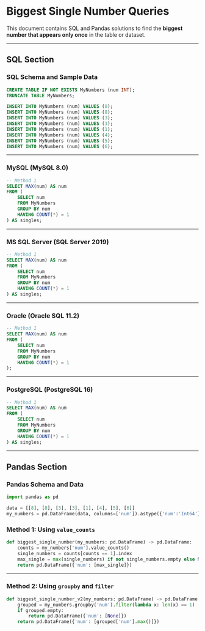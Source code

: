# Biggest Single Number Queries

This document contains SQL and Pandas solutions to find the **biggest number that appears only once** in the table or dataset.

---

## SQL Section

### SQL Schema and Sample Data

```sql
CREATE TABLE IF NOT EXISTS MyNumbers (num INT);
TRUNCATE TABLE MyNumbers;

INSERT INTO MyNumbers (num) VALUES (8);
INSERT INTO MyNumbers (num) VALUES (8);
INSERT INTO MyNumbers (num) VALUES (3);
INSERT INTO MyNumbers (num) VALUES (3);
INSERT INTO MyNumbers (num) VALUES (1);
INSERT INTO MyNumbers (num) VALUES (4);
INSERT INTO MyNumbers (num) VALUES (5);
INSERT INTO MyNumbers (num) VALUES (6);
```

---

### MySQL (MySQL 8.0)

```sql
-- Method 1
SELECT MAX(num) AS num
FROM (
    SELECT num
    FROM MyNumbers
    GROUP BY num
    HAVING COUNT(*) = 1
) AS singles;
```

---

### MS SQL Server (SQL Server 2019)

```sql
-- Method 1
SELECT MAX(num) AS num
FROM (
    SELECT num
    FROM MyNumbers
    GROUP BY num
    HAVING COUNT(*) = 1
) AS singles;
```

---

### Oracle (Oracle SQL 11.2)

```sql
-- Method 1
SELECT MAX(num) AS num
FROM (
    SELECT num
    FROM MyNumbers
    GROUP BY num
    HAVING COUNT(*) = 1
);
```

---

### PostgreSQL (PostgreSQL 16)

```sql
-- Method 1
SELECT MAX(num) AS num
FROM (
    SELECT num
    FROM MyNumbers
    GROUP BY num
    HAVING COUNT(*) = 1
) AS singles;
```

---

## Pandas Section

### Pandas Schema and Data

```python
import pandas as pd

data = [[8], [8], [3], [3], [1], [4], [5], [6]]
my_numbers = pd.DataFrame(data, columns=['num']).astype({'num':'Int64'})
```

### Method 1: Using `value_counts`

```python
def biggest_single_number(my_numbers: pd.DataFrame) -> pd.DataFrame:
    counts = my_numbers['num'].value_counts()
    single_numbers = counts[counts == 1].index
    max_single = max(single_numbers) if not single_numbers.empty else None
    return pd.DataFrame({'num': [max_single]})
```

---

### Method 2: Using `groupby` and `filter`

```python
def biggest_single_number_v2(my_numbers: pd.DataFrame) -> pd.DataFrame:
    grouped = my_numbers.groupby('num').filter(lambda x: len(x) == 1)
    if grouped.empty:
        return pd.DataFrame({'num': [None]})
    return pd.DataFrame({'num': [grouped['num'].max()]})
```
